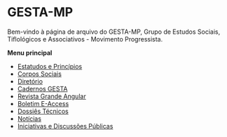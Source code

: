 # GESTA-MP

Bem-vindo à página de arquivo do GESTA-MP, Grupo de Estudos Sociais, Tiflológicos e Associativos - Movimento Progressista.

**Menu principal**

- [Estatudos e Princípios](gesta/docs.htm)
- [Corpos Sociais](orgaos.htm)
- [Diretório](sites.htm)
- [Cadernos GESTA](gesta01/indice.htm)
- [Revista Grande Angular](grandeangular.htm)
- [Boletim E-Access](eaccess/)
- [Dossiês Técnicos](tecnicos.htm)
- [Notícias](noticias.htm)
- [Iniciativas e Discussões Públicas](tecnicos.htm#iniciativas)
